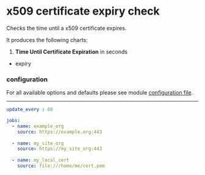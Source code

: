 # x509 certificate expiry check

Checks the time until a x509 certificate expires.

It produces the following charts:

1. **Time Until Certificate Expiration** in seconds
 * expiry

### configuration

For all available options and defaults please see module [configuration file](https://github.com/netdata/go.d.plugin/blob/master/config/go.d/x509check.conf).
___

```yaml
update_every : 60

jobs:
  - name: example_org
    source: https://example.org:443
  
  - name: my_site_org
    source: https://my_site_org:443
    
  - name: my_local_cert
    source: file:///home/me/cert.pem
```
